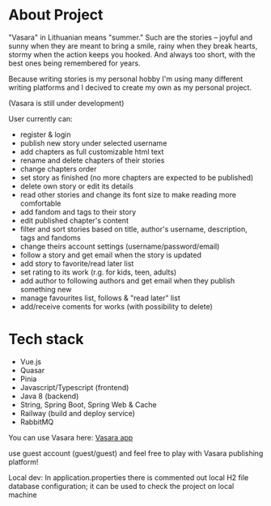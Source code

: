 # About Project
"Vasara" in Lithuanian means "summer." Such are the stories – joyful and sunny when they are meant to bring a smile, rainy when they break hearts, stormy when the action keeps you hooked. And always too short, with the best ones being remembered for years.

Because writing stories is my personal hobby I'm using many different writing platforms and I decived to create my own as my personal project.

(Vasara is still under development)

User currently can:
- register & login
- publish new story under selected username
- add chapters as full customizable html text
- rename and delete chapters of their stories
- change chapters order
- set story as finished (no more chapters are expected to be published)
- delete own story or edit its details
- read other stories and change its font size to make reading more comfortable
- add fandom and tags to their story
- edit published chapter's content
- filter and sort stories based on title, author's username, description, tags and fandoms
- change theirs account settings (username/password/email)
- follow a story and get email when the story is updated
- add story to favorite/read later list
- set rating to its work (r.g. for kids, teen, adults)
-  add author to following authors and get email when they publish something new
-  manage favourites list, follows & "read later" list
-  add/receive coments for works (with possibility to delete)


# Tech stack
- Vue.js
- Quasar
- Pinia
- Javascript/Typescript (frontend)
- Java 8 (backend)
- String, Spring Boot, Spring Web & Cache
-  Railway (build and deploy service)
-  RabbitMQ

You can use Vasara here:
[Vasara app](https://vasaraf-production.up.railway.app/#/)

use guest account (guest/guest) and feel free to play with Vasara publishing platform!

Local dev:
In application.properties there is commented out local H2 file database configuration; it can be used to check the project on local machine

